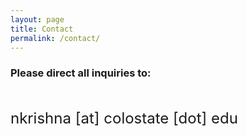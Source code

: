 ```yaml
---
layout: page
title: Contact
permalink: /contact/
---
```


### Please direct all inquiries to:
<br />
<p><font size="5">nkrishna [at] colostate [dot] edu</font></p>
